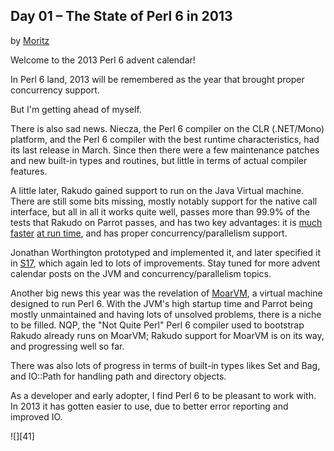 ## Day 01 – The State of Perl 6 in 2013

by [Moritz][4]

Welcome to the 2013 Perl 6 advent calendar!

In Perl 6 land, 2013 will be remembered as the year that brought proper concurrency support.

But I'm getting ahead of myself.

There is also sad news. Niecza, the Perl 6 compiler on the CLR (.NET/Mono) platform, and the Perl 6 compiler with the best runtime characteristics, had its last release in March. Since then there were a few maintenance patches and new built-in types and routines, but little in terms of actual compiler features.

A little later, Rakudo gained support to run on the Java Virtual machine. There are still some bits missing, mostly notably support for the native call interface, but all in all it works quite well, passes more than 99.9% of the tests that Rakudo on Parrot passes, and has two key advantages: it is [much faster][5] [at run time][6], and has proper concurrency/parallelism support.

Jonathan Worthington prototyped and implemented it, and later specified it in [S17][7], which again led to lots of improvements. Stay tuned for more advent calendar posts on the JVM and concurrency/parallelism topics.

Another big news this year was the revelation of [MoarVM][8], a virtual machine designed to run Perl 6. With the JVM's high startup time and Parrot being mostly unmaintained and having lots of unsolved problems, there is a niche to be filled. NQP, the "Not Quite Perl" Perl 6 compiler used to bootstrap Rakudo already runs on MoarVM; Rakudo support for MoarVM is on its way, and progressing well so far.

There was also lots of progress in terms of built-in types likes Set and Bag, and IO::Path for handling path and directory objects.

As a developer and early adopter, I find Perl 6 to be pleasant to work with. In 2013 it has gotten easier to use, due to better error reporting and improved IO.


![][41]

  [4]: https://perl6advent.wordpress.com/author/foobar123/ "View all posts by Moritz"
  [5]: http://cyberuniverses.com/pray/#pray-news-20131127
  [6]: https://justrakudoit.wordpress.com/2013/08/02/rakudo-performance/
  [7]: http://perlcabal.org/syn/S17.html
  [8]: https://6guts.wordpress.com/2013/05/31/moarvm-a-virtual-machine-for-nqp-and-rakudo/

